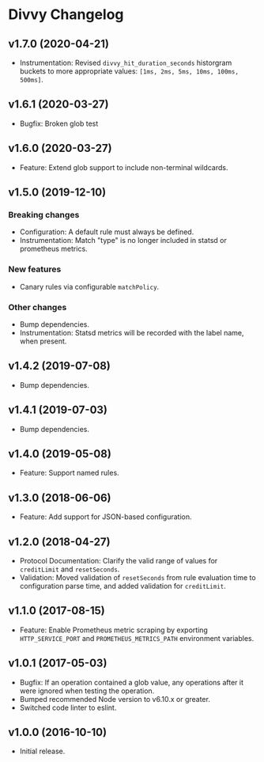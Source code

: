 # Divvy Changelog

## v1.7.0 (2020-04-21)

* Instrumentation: Revised `divvy_hit_duration_seconds` historgram buckets to more appropriate values: `[1ms, 2ms, 5ms, 10ms, 100ms, 500ms]`.

## v1.6.1 (2020-03-27)

* Bugfix: Broken glob test

## v1.6.0 (2020-03-27)

* Feature: Extend glob support to include non-terminal wildcards.

## v1.5.0 (2019-12-10)

### Breaking changes

* Configuration: A default rule must always be defined.
* Instrumentation: Match "type" is no longer included in statsd or prometheus metrics.

### New features

* Canary rules via configurable `matchPolicy`.

### Other changes

* Bump dependencies.
* Instrumentation: Statsd metrics will be recorded with the label name, when present.

## v1.4.2 (2019-07-08)

* Bump dependencies.

## v1.4.1 (2019-07-03)

* Bump dependencies.

## v1.4.0 (2019-05-08)

* Feature: Support named rules.

## v1.3.0 (2018-06-06)

* Feature: Add support for JSON-based configuration.

## v1.2.0 (2018-04-27)

* Protocol Documentation: Clarify the valid range of values for `creditLimit` and `resetSeconds`.
* Validation: Moved validation of `resetSeconds` from rule evaluation time to configuration parse time, and added validation for `creditLimit`.

## v1.1.0 (2017-08-15)

* Feature: Enable Prometheus metric scraping by exporting `HTTP_SERVICE_PORT` and `PROMETHEUS_METRICS_PATH` environment variables.

## v1.0.1 (2017-05-03)

* Bugfix: If an operation contained a glob value, any operations after it were ignored when testing the operation.
* Bumped recommended Node version to v6.10.x or greater.
* Switched code linter to eslint.

## v1.0.0 (2016-10-10)

* Initial release.
